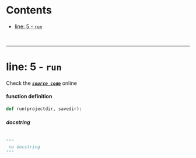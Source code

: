 



Contents
========

* [line: 5 - `run`](#line-5---run)


&nbsp;

--------
# line: 5 - `run`
  
Check the [***``source code``***](https://github.com/FedeClaudi/pydoc2md/blob/master/pydoc2md/pydoc2md/cli.py#L5) online
#### function definition


```python
def run(projectdir, savedir):
```
##### docstring
  


```python

"""
 no docstring 
"""
```